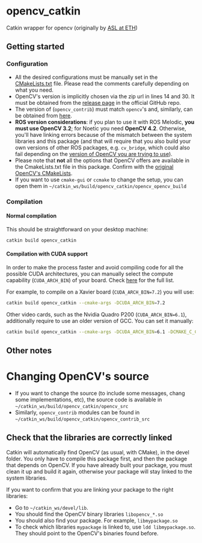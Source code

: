# opencv_catkin

Catkin wrapper for opencv (originally by [ASL at ETH](https://github.com/ethz-asl/opencv3_catkin))

## Getting started
### Configuration
- All the desired configurations must be manually set in the [CMakeLists.txt](CMakeLists.txt) file. Please read the comments carefully depending on what you need.
- OpenCV's version is implicitly chosen via the zip url in lines 14 and 30. It must be obtained from the [release page](https://github.com/opencv/opencv/releases) in the official GitHub repo.
- The version of (`opencv_contrib`) must match `opencv`'s and, similarly, can be obtained from [here](https://github.com/opencv/opencv_contrib/releases).
- **ROS version considerations**: if you plan to use it with ROS Melodic, **you must use OpenCV 3.2**; for Noetic you need **OpenCV 4.2**. Otherwise, you'll have linking errors because of the mismatch between the system libraries and this package (and that will require that you also build your own versions of other ROS packages, e.g. `cv_bridge`, which could also fail depending on the [version of OpenCV you are trying to use](https://github.com/ros-perception/vision_opencv/issues/291)).
- Please note that **not** all the options that OpenCV offers are available in the CmakeLists.txt file in this package. Confirm with the [original OpenCV's CMakeLists](https://github.com/opencv/opencv/blob/master/CMakeLists.txt).
- If you want to use `cmake-gui` or `ccmake` to change the setup, you can open them in `~/catkin_ws/build/opencv_catkin/opencv_opencv_build`

### Compilation
#### Normal compilation
This should be straightforward on your desktop machine:
```sh
catkin build opencv_catkin
```

#### Compilation with CUDA support
In order to make the process faster and avoid compiling code for all the possible CUDA architectures, you can manually select the compute capability (`CUDA_ARCH_BIN`) of your board. Check [here](https://developer.nvidia.com/cuda-gpus) for the full list.

For example, to compile on a Xavier board (`CUDA_ARCH_BIN=7.2`) you will use:

```sh
catkin build opencv_catkin --cmake-args -DCUDA_ARCH_BIN=7.2
```

Other video cards, such as the Nvidia Quadro P200 (`CUDA_ARCH_BIN=6.1`), additionally require to use an older version of GCC. You can set it manually:

```sh
catkin build opencv_catkin --cmake-args -DCUDA_ARCH_BIN=6.1 -DCMAKE_C_COMPILER=/usr/bin/gcc-7
```

## Other notes
# Changing OpenCV's source
- If you want to change the source (to include some messages, chang some implementations, etc), the source code is available in `~/catkin_ws/build/opencv_catkin/opencv_src`
- Similarly, `opencv_contrib` modules can be found in `~/catkin_ws/build/opencv_catkin/opencv_contrib_src`

## Check that the libraries are correctly linked
Catkin will automatically find OpenCV (as usual, with CMake), in the devel folder. You only have to compile this package first, and then the package that depends on OpenCV. If you have already built your package, you must clean it up and build it again, otherwise your package will stay linked to the system libraries.

If you want to confirm that you are linking your package to the right libraries:
-  Go to `~/catkin_ws/devel/lib`. 
-  You should find the OpenCV binary libraries `libopencv_*.so`
-  You should also find your package. For example, `libmypackage.so`
-  To check which libraries `mypackage` is linked to, use `ldd libmypackage.so`. They should point to the OpenCV's binaries found before.
